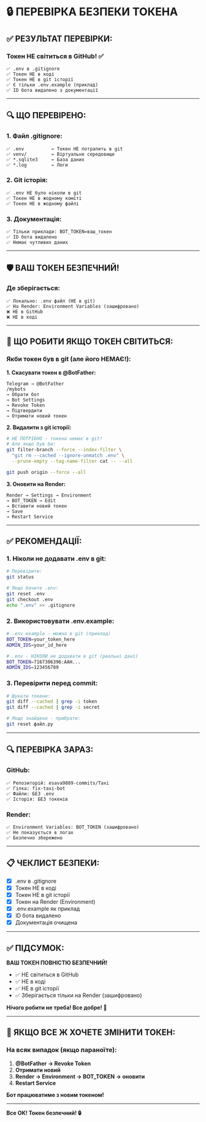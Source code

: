 # 🔒 ПЕРЕВІРКА БЕЗПЕКИ ТОКЕНА

## ✅ **РЕЗУЛЬТАТ ПЕРЕВІРКИ:**

### **Токен НЕ світиться в GitHub! ✅**

```
✅ .env в .gitignore
✅ Токен НЕ в коді
✅ Токен НЕ в git історії
✅ Є тільки .env.example (приклад)
✅ ID бота видалено з документації
```

---

## 🔍 **ЩО ПЕРЕВІРЕНО:**

### **1. Файл .gitignore:**
```
✅ .env          ← Токен НЕ потрапить в git
✅ venv/         ← Віртуальне середовище
✅ *.sqlite3     ← База даних
✅ *.log         ← Логи
```

### **2. Git історія:**
```
✅ .env НЕ було ніколи в git
✅ Токен НЕ в жодному коміті
✅ Токен НЕ в жодному файлі
```

### **3. Документація:**
```
✅ Тільки приклади: BOT_TOKEN=ваш_токен
✅ ID бота видалено
✅ Немає чутливих даних
```

---

## 🛡️ **ВАШ ТОКЕН БЕЗПЕЧНИЙ!**

### **Де зберігається:**
```
✅ Локально: .env файл (НЕ в git)
✅ На Render: Environment Variables (зашифровано)
❌ НЕ в GitHub
❌ НЕ в коді
```

---

## 🔐 **ЩО РОБИТИ ЯКЩО ТОКЕН СВІТИТЬСЯ:**

### **Якби токен був в git (але його НЕМАЄ!):**

**1. Скасувати токен в @BotFather:**
```
Telegram → @BotFather
/mybots
→ Обрати бот
→ Bot Settings
→ Revoke Token
→ Підтвердити
→ Отримати новий токен
```

**2. Видалити з git історії:**
```bash
# НЕ ПОТРІБНО - токена немає в git!
# Але якщо був би:
git filter-branch --force --index-filter \
  "git rm --cached --ignore-unmatch .env" \
  --prune-empty --tag-name-filter cat -- --all

git push origin --force --all
```

**3. Оновити на Render:**
```
Render → Settings → Environment
→ BOT_TOKEN → Edit
→ Вставити новий токен
→ Save
→ Restart Service
```

---

## ✅ **РЕКОМЕНДАЦІЇ:**

### **1. Ніколи не додавати .env в git:**
```bash
# Перевірити:
git status

# Якщо бачите .env:
git reset .env
git checkout .env
echo ".env" >> .gitignore
```

### **2. Використовувати .env.example:**
```bash
# .env.example - можна в git (приклад)
BOT_TOKEN=your_token_here
ADMIN_IDS=your_id_here

# .env - НІКОЛИ не додавати в git (реальні дані)
BOT_TOKEN=7167306396:AAH...
ADMIN_IDS=123456789
```

### **3. Перевірити перед commit:**
```bash
# Шукати токени:
git diff --cached | grep -i token
git diff --cached | grep -i secret

# Якщо знайдено - прибрати:
git reset файл.py
```

---

## 🔍 **ПЕРЕВІРКА ЗАРАЗ:**

### **GitHub:**
```
✅ Репозиторій: esava9889-commits/Taxi
✅ Гілка: fix-taxi-bot
✅ Файли: БЕЗ .env
✅ Історія: БЕЗ токенів
```

### **Render:**
```
✅ Environment Variables: BOT_TOKEN (зашифровано)
✅ Не показується в логах
✅ Безпечно збережено
```

---

## 📋 **ЧЕКЛИСТ БЕЗПЕКИ:**

- [x] .env в .gitignore
- [x] Токен НЕ в коді
- [x] Токен НЕ в git історії
- [x] Токен на Render (Environment)
- [x] .env.example як приклад
- [x] ID бота видалено
- [x] Документація очищена

---

## ✅ **ПІДСУМОК:**

**ВАШ ТОКЕН ПОВНІСТЮ БЕЗПЕЧНИЙ!**

- ✅ НЕ світиться в GitHub
- ✅ НЕ в коді
- ✅ НЕ в git історії
- ✅ Зберігається тільки на Render (зашифровано)

**Нічого робити не треба! Все добре! 🎉**

---

## 🔄 **ЯКЩО ВСЕ Ж ХОЧЕТЕ ЗМІНИТИ ТОКЕН:**

### **На всяк випадок (якщо параноїте):**

1. **@BotFather → Revoke Token**
2. **Отримати новий**
3. **Render → Environment → BOT_TOKEN → оновити**
4. **Restart Service**

**Бот працюватиме з новим токеном!**

---

**Все OK! Токен безпечний! 🔒**

